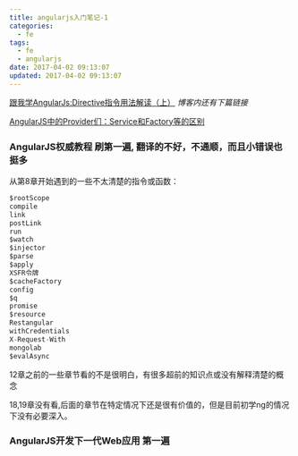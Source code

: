 ```yaml
---
title: angularjs入门笔记-1
categories:
  - fe
tags:
  - fe
  - angularjs
date: 2017-04-02 09:13:07
updated: 2017-04-02 09:13:07
---
```


[跟我学AngularJs:Directive指令用法解读（上）](http://blog.csdn.net/evankaka/article/details/51232895) *博客内还有下篇链接*

[AngularJS中的Provider们：Service和Factory等的区别](https://segmentfault.com/a/1190000003096933)

### AngularJS权威教程 刷第一遍, 翻译的不好，不通顺，而且小错误也挺多

从第8章开始遇到的一些不太清楚的指令或函数：
```js
$rootScope
compile
link
postLink
run
$watch
$injector
$parse
$apply
XSFR令牌
$cacheFactory
config
$q
promise
$resource
Restangular
withCredentials
X-Request-With
mongolab
$evalAsync
```

12章之前的一些章节看的不是很明白，有很多超前的知识点或没有解释清楚的概念

18,19章没有看,后面的章节在特定情况下还是很有价值的，但是目前初学ng的情况下没有必要深入。

### AngularJS开发下一代Web应用 第一遍
